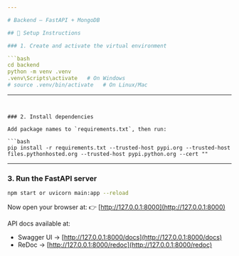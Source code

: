 ```yaml
---

# Backend – FastAPI + MongoDB

## 🚀 Setup Instructions

### 1. Create and activate the virtual environment

```bash
cd backend
python -m venv .venv
.venv\Scripts\activate   # On Windows
# source .venv/bin/activate   # On Linux/Mac
```

---
```


### 2. Install dependencies

Add package names to `requirements.txt`, then run:

```bash
pip install -r requirements.txt --trusted-host pypi.org --trusted-host files.pythonhosted.org --trusted-host pypi.python.org --cert ""
```

---

### 3. Run the FastAPI server

```bash
npm start or uvicorn main:app --reload
```

Now open your browser at:
👉 [http://127.0.0.1:8000](http://127.0.0.1:8000)

API docs available at:

- Swagger UI → [http://127.0.0.1:8000/docs](http://127.0.0.1:8000/docs)
- ReDoc → [http://127.0.0.1:8000/redoc](http://127.0.0.1:8000/redoc)
